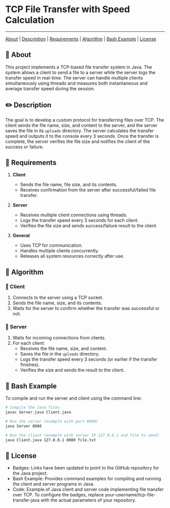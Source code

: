 # TCP File Transfer with Speed Calculation

---

[About](#about) | [Description](#description) | [Requirements](#requirements) | [Algorithm](#algorithm) | [Bash Example](#bash-example) | [License](#license)


## :dart: About

This project implements a TCP-based file transfer system in Java. The system allows a client to send a file to a server while the server logs the transfer speed in real-time. The server can handle multiple clients simultaneously using threads and measures both instantaneous and average transfer speed during the session.

## :pencil2: Description

The goal is to develop a custom protocol for transferring files over TCP. The client sends the file name, size, and content to the server, and the server saves the file in its `uploads` directory. The server calculates the transfer speed and outputs it to the console every 3 seconds. Once the transfer is complete, the server verifies the file size and notifies the client of the success or failure.

## :open_file_folder: Requirements

1. **Client**
   - Sends the file name, file size, and its contents.
   - Receives confirmation from the server after successful/failed file transfer.

2. **Server**
   - Receives multiple client connections using threads.
   - Logs the transfer speed every 3 seconds for each client.
   - Verifies the file size and sends success/failure result to the client.

3. **General**
   - Uses TCP for communication.
   - Handles multiple clients concurrently.
   - Releases all system resources correctly after use.

## :triangular_ruler: Algorithm

### :handbag: Client
1. Connects to the server using a TCP socket.
2. Sends the file name, size, and its contents.
3. Waits for the server to confirm whether the transfer was successful or not.

### :office: Server
1. Waits for incoming connections from clients.
2. For each client:
   - Receives the file name, size, and content.
   - Saves the file in the `uploads` directory.
   - Logs the transfer speed every 3 seconds (or earlier if the transfer finishes).
   - Verifies the size and sends the result to the client.

## :paperclip: Bash Example

To compile and run the server and client using the command line:

```bash
# Compile the Java files
javac Server.java Client.java

# Run the server (example with port 8080)
java Server 8080

# Run the client (example with server IP 127.0.0.1 and file to send)
java Client.java 127.0.0.1 8080 file.txt
```

## :page_with_curl: License

   - Badges: Links have been updated to point to the GitHub repository for the Java project.
   - Bash Example: Provides command examples for compiling and running the client and server programs in Java.
   - Code: Example of Java client and server code implementing file transfer over TCP.
To configure the badges, replace your-username/tcp-file-transfer-java with the actual parameters of your repository.
